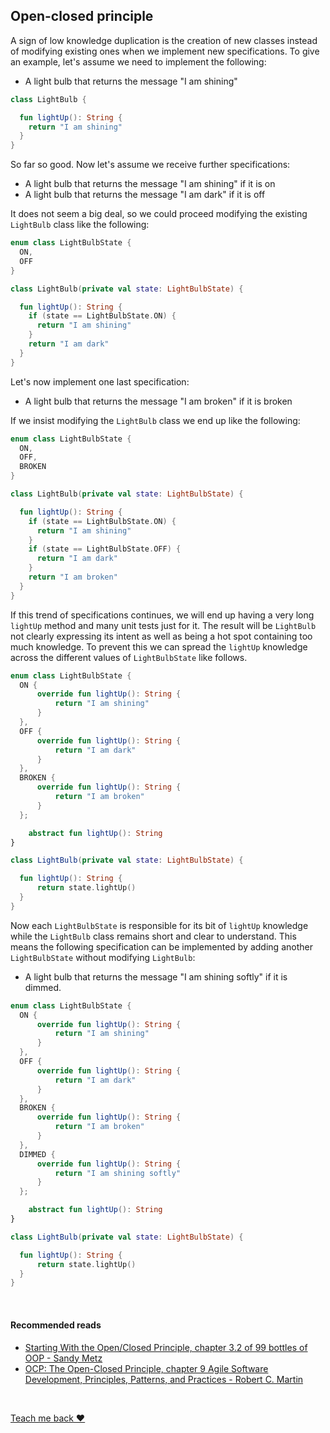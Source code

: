 ## Open-closed principle

A sign of low knowledge duplication is the creation of new classes instead of modifying existing ones when we implement 
new specifications. To give an example, let's assume we need to implement the following:
* A light bulb that returns the message "I am shining"

```kotlin
class LightBulb {

  fun lightUp(): String {
    return "I am shining"
  }
}
```

So far so good. Now let's assume we receive further specifications:
* A light bulb that returns the message "I am shining" if it is on
* A light bulb that returns the message "I am dark" if it is off

It does not seem a big deal, so we could proceed modifying the existing `LightBulb` class like the following:
```kotlin
enum class LightBulbState {
  ON,
  OFF
}

class LightBulb(private val state: LightBulbState) {

  fun lightUp(): String {
    if (state == LightBulbState.ON) {
      return "I am shining"
    }
    return "I am dark"
  }
}
```

Let's now implement one last specification:
* A light bulb that returns the message "I am broken" if it is broken

If we insist modifying the `LightBulb` class we end up like the following:

```kotlin
enum class LightBulbState {
  ON,
  OFF,
  BROKEN
}

class LightBulb(private val state: LightBulbState) {

  fun lightUp(): String {
    if (state == LightBulbState.ON) {
      return "I am shining"
    }
    if (state == LightBulbState.OFF) {
      return "I am dark"
    }
    return "I am broken"
  }
}
```

If this trend of specifications continues, we will end up having a very long `lightUp` method and many unit tests just 
for it. The result will be `LightBulb` not clearly expressing its intent as well as being a hot spot containing too much
knowledge. To prevent this we can spread the `lightUp` knowledge across the different values of `LightBulbState`
like follows.

```kotlin
enum class LightBulbState {
  ON {
      override fun lightUp(): String {
          return "I am shining"
      }
  },
  OFF {
      override fun lightUp(): String {
          return "I am dark"
      }
  },
  BROKEN {
      override fun lightUp(): String {
          return "I am broken"
      }
  };

    abstract fun lightUp(): String
}

class LightBulb(private val state: LightBulbState) {

  fun lightUp(): String {
      return state.lightUp()
  }
}
```

Now each `LightBulbState` is responsible for its bit of `lightUp` knowledge while the `LightBulb` class remains short and clear to understand.
This means the following specification can be implemented by adding another `LightBulbState` without modifying `LightBulb`:
* A light bulb that returns the message "I am shining softly" if it is dimmed.

```kotlin
enum class LightBulbState {
  ON {
      override fun lightUp(): String {
          return "I am shining"
      }
  },
  OFF {
      override fun lightUp(): String {
          return "I am dark"
      }
  },
  BROKEN {
      override fun lightUp(): String {
          return "I am broken"
      }
  },
  DIMMED {
      override fun lightUp(): String {
          return "I am shining softly"
      }
  };

    abstract fun lightUp(): String
}

class LightBulb(private val state: LightBulbState) {

  fun lightUp(): String {
      return state.lightUp()
  }
}
```

<br/>

#### Recommended reads
* [Starting With the Open/Closed Principle, chapter 3.2 of 99 bottles of OOP - Sandy Metz](https://www.goodreads.com/book/show/31183020-99-bottles-of-oop)
* [OCP: The Open-Closed Principle, chapter 9 Agile Software Development, Principles, Patterns, and Practices  - Robert C. Martin](https://www.goodreads.com/book/show/84985.Agile_Software_Development_Principles_Patterns_and_Practices)

<br/>  

[Teach me back ❤️](/introduction/introduction.html#teach-me-back)
